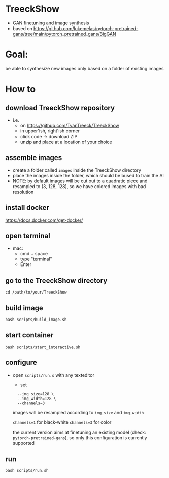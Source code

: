# TreeckShow
- GAN finetuning and image synthesis
- based on https://github.com/lukemelas/pytorch-pretrained-gans/tree/main/pytorch_pretrained_gans/BigGAN

# Goal:
be able to synthesize new images only based on a folder of existing images 

# How to

## download TreeckShow repository
- i.e.
  - on https://github.com/TvanTreeck/TreeckShow
  - in upper'ish, right'ish corner 
  - click code -> download ZIP
  - unzip and place at a location of your choice 

## assemble images
- create a folder called `images` inside the TreeckShow directory 
- place the images inside the folder, which should be bused to train the AI
- NOTE: by default images will be cut out to a quadratic piece and resampled to (3, 128, 128), so we have colored images with bad resolution 


## install docker 
https://docs.docker.com/get-docker/

## open terminal

- mac: 
  - cmd + space 
  - type "terminal" 
  - Enter

## go to the TreeckShow directory
```
cd /path/to/your/TreeckShow
```

## build image 
```
bash scripts/build_image.sh
```

## start container 
```
bash scripts/start_interactive.sh
```

## configure 

- open `scripts/run.s` with any texteditor
  - set 
  ```
    --img_size=128 \
    --img_width=128 \
    --channels=3
  ```
  images will be resampled according to `img_size` and `img_width` 

  `channels=1` for black-white `channels=3` for color

  the current version aims at finetuning an existing model (check: `pytorch-pretrained-gans`), so only this configuration is currently supported

## run
```
bash scripts/run.sh
```